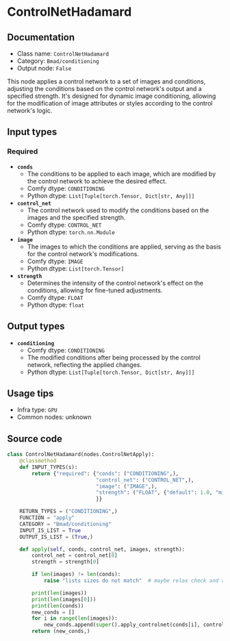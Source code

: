 # ControlNetHadamard
## Documentation
- Class name: `ControlNetHadamard`
- Category: `Bmad/conditioning`
- Output node: `False`

This node applies a control network to a set of images and conditions, adjusting the conditions based on the control network's output and a specified strength. It's designed for dynamic image conditioning, allowing for the modification of image attributes or styles according to the control network's logic.
## Input types
### Required
- **`conds`**
    - The conditions to be applied to each image, which are modified by the control network to achieve the desired effect.
    - Comfy dtype: `CONDITIONING`
    - Python dtype: `List[Tuple[torch.Tensor, Dict[str, Any]]]`
- **`control_net`**
    - The control network used to modify the conditions based on the images and the specified strength.
    - Comfy dtype: `CONTROL_NET`
    - Python dtype: `torch.nn.Module`
- **`image`**
    - The images to which the conditions are applied, serving as the basis for the control network's modifications.
    - Comfy dtype: `IMAGE`
    - Python dtype: `List[torch.Tensor]`
- **`strength`**
    - Determines the intensity of the control network's effect on the conditions, allowing for fine-tuned adjustments.
    - Comfy dtype: `FLOAT`
    - Python dtype: `float`
## Output types
- **`conditioning`**
    - Comfy dtype: `CONDITIONING`
    - The modified conditions after being processed by the control network, reflecting the applied changes.
    - Python dtype: `List[Tuple[torch.Tensor, Dict[str, Any]]]`
## Usage tips
- Infra type: `GPU`
- Common nodes: unknown


## Source code
```python
class ControlNetHadamard(nodes.ControlNetApply):
    @classmethod
    def INPUT_TYPES(s):
        return {"required": {"conds": ("CONDITIONING",),
                             "control_net": ("CONTROL_NET",),
                             "image": ("IMAGE",),
                             "strength": ("FLOAT", {"default": 1.0, "min": 0.0, "max": 10.0, "step": 0.01}),
                             }}

    RETURN_TYPES = ("CONDITIONING",)
    FUNCTION = "apply"
    CATEGORY = "Bmad/conditioning"
    INPUT_IS_LIST = True
    OUTPUT_IS_LIST = (True,)

    def apply(self, conds, control_net, images, strength):
        control_net = control_net[0]
        strength = strength[0]

        if len(images) != len(conds):
            raise "lists sizes do not match"  # maybe relax check and allow for fewer conds than images?

        print(len(images))
        print(len(images[0]))
        print(len(conds))
        new_conds = []
        for i in range(len(images)):
            new_conds.append(super().apply_controlnet(conds[i], control_net, images[i], strength)[0])
        return (new_conds,)

```
